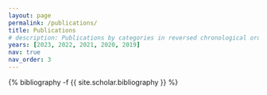 ```yaml
---
layout: page
permalink: /publications/
title: Publications
# description: Publications by categories in reversed chronological order.  # generated by jekyll-scholar.
years: [2023, 2022, 2021, 2020, 2019]
nav: true
nav_order: 3
---
```

<!-- _pages/publications.md -->
<div class="publications">

{% bibliography -f {{ site.scholar.bibliography }} %}

</div>

